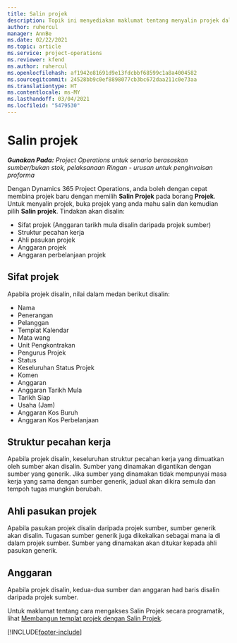 ```yaml
---
title: Salin projek
description: Topik ini menyediakan maklumat tentang menyalin projek dalam Dynamics 365 Project Operations.
author: ruhercul
manager: AnnBe
ms.date: 02/22/2021
ms.topic: article
ms.service: project-operations
ms.reviewer: kfend
ms.author: ruhercul
ms.openlocfilehash: af1942e81691d9e13fdcbbf68599c1a8a4004582
ms.sourcegitcommit: 24528bb9c0ef8898077cb3bc672daa211c0e73aa
ms.translationtype: HT
ms.contentlocale: ms-MY
ms.lasthandoff: 03/04/2021
ms.locfileid: "5479530"
---
```

# <a name="copy-a-project"></a>Salin projek

_**Gunakan Pada:** Project Operations untuk senario berasaskan sumber/bukan stok, pelaksanaan Ringan - urusan untuk penginvoisan proforma_

Dengan Dynamics 365 Project Operations, anda boleh dengan cepat membina projek baru dengan memilih **Salin Projek** pada borang **Projek**. Untuk menyalin projek, buka projek yang anda mahu salin dan kemudian pilih **Salin projek**. Tindakan akan disalin:

- Sifat projek (Anggaran tarikh mula disalin daripada projek sumber)
- Struktur pecahan kerja
- Ahli pasukan projek
- Anggaran projek
- Anggaran perbelanjaan projek

## <a name="project-properties"></a>Sifat projek

Apabila projek disalin, nilai dalam medan berikut disalin:

- Nama
- Penerangan 
- Pelanggan
- Templat Kalendar
- Mata wang
- Unit Pengkontrakan
- Pengurus Projek
- Status
- Keseluruhan Status Projek
- Komen
- Anggaran
- Anggaran Tarikh Mula
- Tarikh Siap
- Usaha (Jam)
- Anggaran Kos Buruh
- Anggaran Kos Perbelanjaan

## <a name="work-breakdown-structure"></a>Struktur pecahan kerja

Apabila projek disalin, keseluruhan struktur pecahan kerja yang dimuatkan oleh sumber akan disalin. Sumber yang dinamakan digantikan dengan sumber yang generik. Jika sumber yang dinamakan tidak mempunyai masa kerja yang sama dengan sumber generik, jadual akan dikira semula dan tempoh tugas mungkin berubah.

## <a name="project-team-members"></a>Ahli pasukan projek

Apabila pasukan projek disalin daripada projek sumber, sumber generik akan disalin. Tugasan sumber generik juga dikekalkan sebagai mana ia di dalam projek sumber. Sumber yang dinamakan akan ditukar kepada ahli pasukan generik.

## <a name="estimates"></a>Anggaran

Apabila projek disalin, kedua-dua sumber dan anggaran had baris disalin daripada projek sumber. 

Untuk maklumat tentang cara mengakses Salin Projek secara programatik, lihat [Membangun templat projek dengan Salin Projek](dev-copy-project.md).


[!INCLUDE[footer-include](../includes/footer-banner.md)]
